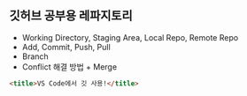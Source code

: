 ## 깃허브 공부용 레파지토리

- Working Directory, Staging Area, Local Repo, Remote Repo
- Add, Commit, Push, Pull
- Branch
- Conflict 해결 방법 + Merge

```html
<title>VS Code에서 깃 사용!</title>
```
